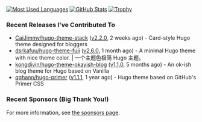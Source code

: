 [![Most Used Languages](https://github-readme-stats.vercel.app/api/top-langs/?username=ress997&layout=compact)](https://github.com/anuraghazra/github-readme-stats)
[![GitHub Stats](https://github-readme-stats.vercel.app/api?username=ress997&show_icons=true)](https://github.com/anuraghazra/github-readme-stats)
[![Trophy](https://github-profile-trophy.vercel.app/?username=ress997)](https://github.com/ryo-ma/github-profile-trophy)

### Recent Releases I've Contributed To

- [CaiJimmy/hugo-theme-stack](https://github.com/CaiJimmy/hugo-theme-stack) ([v2.2.0](https://github.com/CaiJimmy/hugo-theme-stack/releases/tag/v2.2.0), 2 weeks ago) - Card-style Hugo theme designed for bloggers
- [dsrkafuu/hugo-theme-fuji](https://github.com/dsrkafuu/hugo-theme-fuji) ([v2.6.0](https://github.com/dsrkafuu/hugo-theme-fuji/releases/tag/v2.6.0), 1 month ago) - A minimal Hugo theme with nice theme color. | 一个主题色极简 Hugo 主题。
- [kongdivin/hugo-theme-okayish-blog](https://github.com/kongdivin/hugo-theme-okayish-blog) ([v1.1.0](https://github.com/kongdivin/hugo-theme-okayish-blog/releases/tag/v1.1.0), 5 months ago) - An ok-ish blog theme for Hugo based on Vanilla
- [qqhann/hugo-primer](https://github.com/qqhann/hugo-primer) ([v1.1.1](https://github.com/qqhann/hugo-primer/releases/tag/v1.1.1), 1 year ago) - Hugo theme based on GitHub&#39;s Primer CSS

### Recent Sponsors (Big Thank You!)


For more information, see [the sponsors page](https://github.com/sponsors/ress997/).
